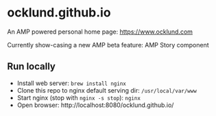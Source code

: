# ocklund.github.io

An AMP powered personal home page: https://www.ocklund.com

Currently show-casing a new AMP beta feature: AMP Story component

## Run locally

- Install web server: `brew install nginx`
- Clone this repo to nginx default serving dir: `/usr/local/var/www`
- Start nginx (stop with `nginx -s stop`): `nginx`
- Open browser: http://localhost:8080/ocklund.github.io/
